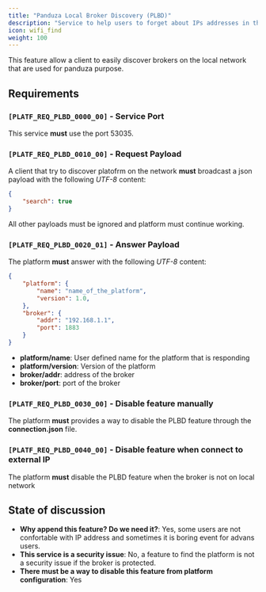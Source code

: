 ```yaml
---
title: "Panduza Local Broker Discovery (PLBD)"
description: "Service to help users to forget about IPs addresses in the local network"
icon: wifi_find
weight: 100
---
```


This feature allow a client to easily discover brokers on the local network that are used for panduza purpose.

## Requirements

### `[PLATF_REQ_PLBD_0000_00]` - Service Port

This service **must** use the port 53035.

### `[PLATF_REQ_PLBD_0010_00]` - Request Payload

A client that try to discover platofrm on the network **must** broadcast a json payload with the following *UTF-8* content:

```json
{
    "search": true
}
```

All other payloads must be ignored and platform must continue working.

### `[PLATF_REQ_PLBD_0020_01]` - Answer Payload

The platform **must** answer with the following *UTF-8* content:

```json
{
    "platform": {
        "name": "name_of_the_platform",
        "version": 1.0,
    },
    "broker": {
        "addr": "192.168.1.1",
        "port": 1883
    }
}
```

- **platform/name**: User defined name for the platform that is responding
- **platform/version**: Version of the platform
- **broker/addr**: address of the broker
- **broker/port**: port of the broker

### `[PLATF_REQ_PLBD_0030_00]` - Disable feature manually

The platform **must** provides a way to disable the PLBD feature through the **connection.json** file.

### `[PLATF_REQ_PLBD_0040_00]` - Disable feature when connect to external IP

The platform **must** disable the PLBD feature when the broker is not on local network

## State of discussion

- **Why append this feature? Do we need it?**: Yes, some users are not confortable with IP address and sometimes it is boring event for advans users.
- **This service is a security issue**: No, a feature to find the platform is not a security issue if the broker is protected.
- **There must be a way to disable this feature from platform configuration**: Yes

